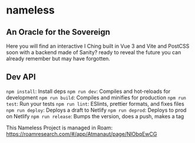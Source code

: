 # nameless

## An Oracle for the Sovereign

Here you will find an interactive I Ching
built in Vue 3 and Vite and PostCSS
soon with a backend made of Sanity?
ready to reveal the future
you can already remember
but may have forgotten.

## Dev API

`npm install`: Install deps
`npm run dev`: Compiles and hot-reloads for development
`npm run build`: Compiles and minifies for production
`npm run test`: Run your tests
`npm run lint`: ESlints, prettier formats, and fixes files
`npm run deploy`: Deploys a draft to Netlify
`npm run deprod`: Deploys to prod on Netlify
`npm run release`: Bumps the version, does a push, makes a tag

This Nameless Project is managed in Roam:
https://roamresearch.com/#/app/Atmanaut/page/NlObqEwCG
